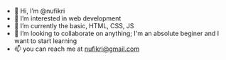 - 👋 Hi, I’m @nufikri
- 👀 I’m interested in web development
- 🌱 I’m currently the basic, HTML, CSS, JS
- 💞️ I’m looking to collaborate on anything; I'm an absolute beginer and I want to start learning
- 📫 you can reach me at nufikri@gmail.com

<!---
nufikri/nufikri is a ✨ special ✨ repository because its `README.md` (this file) appears on your GitHub profile.
You can click the Preview link to take a look at your changes.
--->
